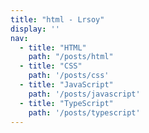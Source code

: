 ```yaml
---
title: "html - Lrsoy"
display: ''
nav:
  - title: "HTML"
    path: "/posts/html"
  - title: "CSS"
    path: '/posts/css'
  - title: "JavaScript"
    path: '/posts/javascript'
  - title: "TypeScript"
    path: '/posts/typescript'
---
```

<SubNav :nav="frontmatter.nav" />

<ListPosts :address="'/posts'" type="html" />